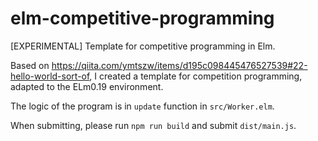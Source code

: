 # elm-competitive-programming
[EXPERIMENTAL] Template for competitive programming in Elm.

Based on https://qiita.com/ymtszw/items/d195c098445476527539#22-hello-world-sort-of, I created a template for competition programming, adapted to the ELm0.19 environment.

The logic of the program is in `update` function in `src/Worker.elm`.

When submitting, please run `npm run build` and submit `dist/main.js`.
